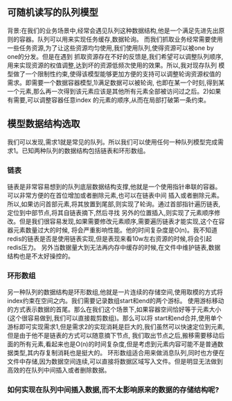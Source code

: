 ## 可随机读写的队列模型

背景:在我们的业务场景中,经常会遇见队列这种数据结构,他是一个满足先进先出原则的容器。队列可以用来实现任务缓存,数据轮询。
而我们抓取业务经常需要使用一些任务资源,为了让这些资源均匀使用,我们使用队列,使得资源可以被one by one的分发。但是在遇到
抓取资源存在不好的反馈是,我们希望可以调整队列顺序,用来实现资源的权值调整,达到坏的资源低频次使用的效果。所以,我对现存队列
模型做了一个限制性约束,使得该模型能够更加方便的支持可以调整轮询资源权值的需求。即需要一个数据容器模型,1)满足数据可以被轮询,
也即在某一个时刻,得到某一个元素,那么再一次得到该元素应该是其他所有元素全部被访问过之后。2)如果有需要,可以调整容器任意index
的元素的顺序,从而在局部打破第一条约束。


## 模型数据结构选取
我们可以发现,需求1就是常见的队列。所以我们可以使用任何一种队列模型完成需求1。已知两种队列的数据结构包括链表和环形数组。

### 链表
链表是非常容易想到的队列底层数据结构支撑,他就是一个使用指针串联的容器。可以非常方便的在首位增加或者删除元素,也可以在链表中间
插入或者删除元素。所以,如果访问首部元素,将其放置到尾部,则实现了轮询。通过首部指针遍历链表,定位到中部节点,将其自链表摘下,然后寻找
另外的位置插入,则实现了元素顺序修改。但是我们很容易发现,如果需要修改元素顺序,需要遍历链表才能实现,这个在容器元素数量过大的时候,
将会严重影响性能。他的时间复杂度是O(n)。我不知道redis的链表是否是使用链表实现,但是表现来看10w左右资源的时候,将会引起redis压力。
另外当数据量大到无法再内存中缓存的时候,在文件中维护链表,数据结构也是不太好操控的。

### 环形数组
另一种队列的数据结构是环形数组,他就是一片连续的存储空间,使用取模的方式将index约束在空间之内。我们需要记录数组start和end的两个游标。
使用游标移动的方式表示数据的首尾。那么在我们这个场景下,如果容器空间恰好等于元素大小(这个很容易做到,我们可以直接裁剪数组)。那么可以将
start和end合并,使用单个游标即可实现需求1,但是需求2的实现消耗是巨大的,我们虽然可以快速定位到元素,但是由于他不是链表的方式可以随意摘下节点,
我们取出节点之后,搬移需要移动后面的所有元素,看起来也是O(n)的时间复杂度,但是考虑到元素内容可能不是普通数据类型,其内存复制消耗也是挺大的。
环形数组适合用来做消息队列,同时也方便在文件中存储,因为数据空间连续,可以直接将数据区域写入文件。但是明显无法做到高效的在队列中间插入或者删除数据。

### 如何实现在队列中间插入数据,而不太影响原来的数据的存储结构呢?


